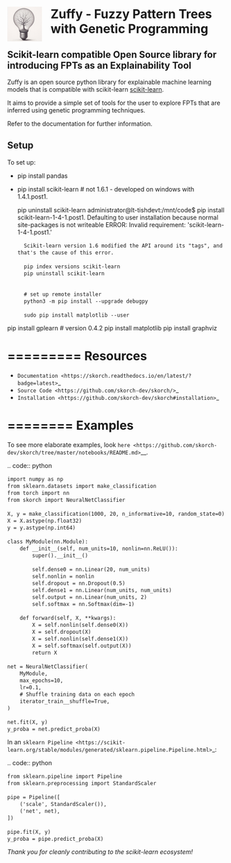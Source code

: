 <img style="float:left;padding-right:20px" src="assets/zuffy_logo_small.png" alt="Zuffy Logo" width="80"/>Zuffy - Fuzzy Pattern Trees with Genetic Programming
====================================================
Scikit-learn compatible Open Source library for introducing FPTs as an Explainability Tool
------------------------------------------------------------------------------------------
<!-- 
![tests](https://github.com/scikit-learn-contrib/project-template/actions/workflows/python-app.yml/badge.svg)
[![codecov](https://codecov.io/gh/scikit-learn-contrib/project-template/graph/badge.svg?token=L0XPWwoPLw)](https://codecov.io/gh/scikit-learn-contrib/project-template)
![doc](https://github.com/scikit-learn-contrib/project-template/actions/workflows/deploy-gh-pages.yml/badge.svg)
-->

Zuffy is an open source python library for explainable machine learning models that is compatible with scikit-learn [scikit-learn](https://scikit-learn.org).

It aims to provide a simple set of tools for the user to explore FPTs that are inferred using 
genetic programming techniques.

Refer to the documentation for further information.

## Setup
To set up:
* pip install pandas
* pip install scikit-learn # not 1.6.1 - developed on windows with 1.4.1.post1.

    pip uninstall scikit-learn
    administrator@lt-tishdevt:/mnt/code$ 
        pip install scikit-learn-1-4-1.post1.
        Defaulting to user installation because normal site-packages is not writeable
        ERROR: Invalid requirement: 'scikit-learn-1-4-1.post1.'

        Scikit-learn version 1.6 modified the API around its "tags", and that's the cause of this error.
        
        pip index versions scikit-learn
        pip uninstall scikit-learn


        # set up remote installer
        python3 -m pip install --upgrade debugpy

        sudo pip install matplotlib --user


pip install gplearn  # version 0.4.2
pip install matplotlib
pip install graphviz


=========
Resources
=========

- `Documentation <https://skorch.readthedocs.io/en/latest/?badge=latest>`_
- `Source Code <https://github.com/skorch-dev/skorch/>`_
- `Installation <https://github.com/skorch-dev/skorch#installation>`_

========
Examples
========

To see more elaborate examples, look `here
<https://github.com/skorch-dev/skorch/tree/master/notebooks/README.md>`__.

.. code:: python

    import numpy as np
    from sklearn.datasets import make_classification
    from torch import nn
    from skorch import NeuralNetClassifier

    X, y = make_classification(1000, 20, n_informative=10, random_state=0)
    X = X.astype(np.float32)
    y = y.astype(np.int64)

    class MyModule(nn.Module):
        def __init__(self, num_units=10, nonlin=nn.ReLU()):
            super().__init__()

            self.dense0 = nn.Linear(20, num_units)
            self.nonlin = nonlin
            self.dropout = nn.Dropout(0.5)
            self.dense1 = nn.Linear(num_units, num_units)
            self.output = nn.Linear(num_units, 2)
            self.softmax = nn.Softmax(dim=-1)

        def forward(self, X, **kwargs):
            X = self.nonlin(self.dense0(X))
            X = self.dropout(X)
            X = self.nonlin(self.dense1(X))
            X = self.softmax(self.output(X))
            return X

    net = NeuralNetClassifier(
        MyModule,
        max_epochs=10,
        lr=0.1,
        # Shuffle training data on each epoch
        iterator_train__shuffle=True,
    )

    net.fit(X, y)
    y_proba = net.predict_proba(X)

In an `sklearn Pipeline <https://scikit-learn.org/stable/modules/generated/sklearn.pipeline.Pipeline.html>`_:

.. code:: python

    from sklearn.pipeline import Pipeline
    from sklearn.preprocessing import StandardScaler

    pipe = Pipeline([
        ('scale', StandardScaler()),
        ('net', net),
    ])

    pipe.fit(X, y)
    y_proba = pipe.predict_proba(X)


*Thank you for cleanly contributing to the scikit-learn ecosystem!*
